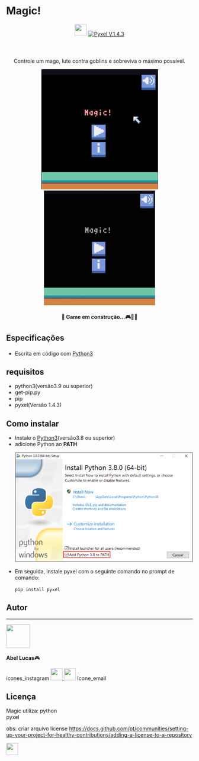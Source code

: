 # Magic!
<header>
    <img src="images/icon.ico" type="image/ico" width="32" height="32"/>
    <a href="https://pypi.org/project/pyxel/"><img src="https://img.shields.io/badge/Pyxel-v1.4.3-blue" alt="Pyxel V.1.4.3" style="max-width:100%;"></a>
</header>

<div align=center>
    <p>Controle um mago, lute contra goblins e sobreviva o máximo possível.</p>
    <img src="images/image1.png" type="image/png" width="315" heigth= "300" />
    <img src="images/Magic!.gif" type="image/gif" width="300" heigth= "310"/>
    <p><h4>🚧 Game em construção...🎮🚀🚧</h4></p>
</div>

<div>
<p><h2>Especificações</p></h2>
    <ul>
        <li>Escrita em código com <a href="https://www.python.org" target="_blank">Python3</a></li>
    </ul>

<p><h2>requisitos</h2></p>
    <ul>
        <li>python3(versão3.9 ou superior)</li>
        <li>get-pip.py</li>
        <li>pip</li>
        <li>pyxel(Versão 1.4.3)</li>
    </ul>

<p><h2>Como instalar</h2></p>
    <ul>
        <li>Instale o <a href="https://www.python.org" target="_blank">Python3</a>(versão3.8 ou superior)</li>
        <li>adicione Python ao <b>PATH</b> <p><img src="images/python_installer.png" type="image/png"/></p></li> 
        <li>Em seguida, instale pyxel com o seguinte comando no prompt de comando:<p><code>pip install pyxel</code></p></li>
    </ul>

<p><h2>Autor</h2></p> 
<hr>
<img src="images/my.ico" type="image/ico" width="64" height="64"/>
<p><b>Abel Lucas</b>🎮</p>
icones_instagram 
<a href="https://www.linkedin.com/in/abel-lucas-920b6b217/"><img src="https://cdn.jsdelivr.net/gh/devicons/devicon/icons/linkedin/linkedin-original.svg" width="32" height="32"/> </a>
<a href="https://www.linkedin.com/in/abel-lucas-920b6b217/"><img src="https://cdn.jsdelivr.net/gh/devicons/devicon/icons/linkedin/linkedin-original.svg" width="32" height="32"/></a>
 Icone_email







<h2>Licença</h2>

Magic utiliza:
   python  
   pyxel
  
obs: criar arquivo license
https://docs.github.com/pt/communities/setting-up-your-project-for-healthy-contributions/adding-a-license-to-a-repository
</div>
    
<footer>
    <div>
        <img src="https://cdn.jsdelivr.net/gh/devicons/devicon/icons/python/python-original.svg" width="32" height="32"/>
    </div>
<footer>

